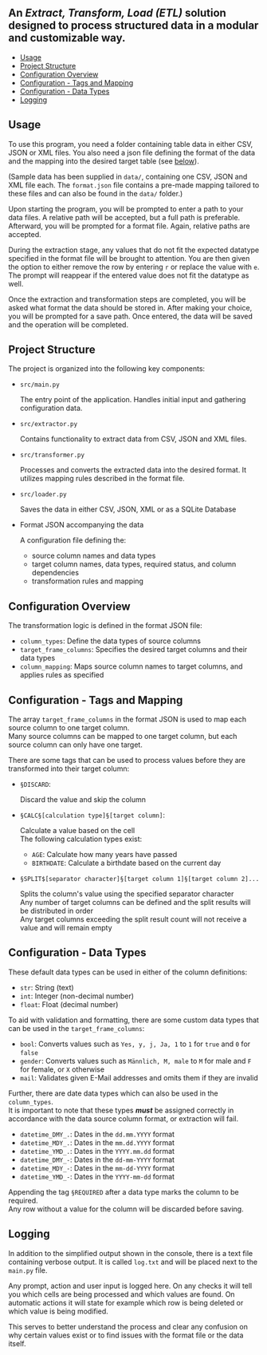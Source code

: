 ## An *Extract, Transform, Load (ETL)* solution designed to process structured data in a modular and customizable way.

- [Usage](#usage)
- [Project Structure](#project-structure)
- [Configuration Overview](#configuration-overview)
- [Configuration - Tags and Mapping](#configuration---tags-and-mapping)
- [Configuration - Data Types](#configuration---data-types)
- [Logging](#logging)

## Usage

To use this program, you need a folder containing table data in either CSV, JSON or XML files.
You also need a json file defining the format of the data and the mapping into the desired target table (see [below](#configuration-overview)).<br/>

(Sample data has been supplied in `data/`, containing one CSV, JSON and XML file each.
The `format.json` file contains a pre-made mapping tailored to these files and can also be found in the `data/` folder.)

Upon starting the program, you will be prompted to enter a path to your data files.
A relative path will be accepted, but a full path is preferable.<br/>
Afterward, you will be prompted for a format file. Again, relative paths are accepted.

During the extraction stage, any values that do not fit the expected datatype specified in the format file will be brought to attention.
You are then given the option to either remove the row by entering `r` or replace the value with `e`.
The prompt will reappear if the entered value does not fit the datatype as well.

Once the extraction and transformation steps are completed, you will be asked what format the data should be stored in.
After making your choice, you will be prompted for a save path.
Once entered, the data will be saved and the operation will be completed.

## Project Structure

The project is organized into the following key components:
- `src/main.py`
  
  The entry point of the application. Handles initial input and gathering configuration data.

- `src/extractor.py`

  Contains functionality to extract data from CSV, JSON and XML files.

- `src/transformer.py`

  Processes and converts the extracted data into the desired format. It utilizes mapping rules described in the format file.

- `src/loader.py`

  Saves the data in either CSV, JSON, XML or as a SQLite Database

- Format JSON accompanying the data
  
  A configuration file defining the:
    - source column names and data types
    - target column names, data types, required status, and column dependencies
    - transformation rules and mapping

## Configuration Overview

The transformation logic is defined in the format JSON file:
- `column_types`: Define the data types of source columns
- `target_frame_columns`: Specifies the desired target columns and their data types
- `column_mapping`: Maps source column names to target columns, and applies rules as specified

## Configuration - Tags and Mapping

The array `target_frame_columns` in the format JSON is used to map each source column to one target column.<br/>
Many source columns can be mapped to one target column, but each source column can only have one target.

There are some tags that can be used to process values before they are transformed into their target column:
- `§DISCARD`:

  Discard the value and skip the column
- `§CALC§[calculation type]§[target column]`:

  Calculate a value based on the cell<br/>The following calculation types exist:
  - `AGE`: Calculate how many years have passed
  - `BIRTHDATE`: Calculate a birthdate based on the current day

- `§SPLIT$[separator character]§[target column 1]§[target column 2]...`

  Splits the column's value using the specified separator character<br/>
Any number of target columns can be defined and the split results will be distributed in order<br/>
Any target columns exceeding the split result count will not receive a value and will remain empty

## Configuration - Data Types

These default data types can be used in either of the column definitions:
- `str`: String (text)
- `int`: Integer (non-decimal number)
- `float`: Float (decimal number)

To aid with validation and formatting, there are some custom data types that can be used in the `target_frame_columns`:
- `bool`: Converts values such as `Yes, y, j, Ja, 1` to `1` for `true` and `0` for `false`
- `gender`: Converts values such as `Männlich, M, male` to `M` for male and `F` for female, or `X` otherwise
- `mail`: Validates given E-Mail addresses and omits them if they are invalid

Further, there are date data types which can also be used in the `column_types`.<br/>
It is important to note that these types ***must*** be assigned correctly in accordance with the data source column format,
or extraction will fail.
- `datetime_DMY_.`: Dates in the `dd.mm.YYYY` format
- `datetime_MDY_.`: Dates in the `mm.dd.YYYY` format
- `datetime_YMD_.`: Dates in the `YYYY.mm.dd` format
- `datetime_DMY_-`: Dates in the `dd-mm-YYYY` format
- `datetime_MDY_-`: Dates in the `mm-dd-YYYY` format
- `datetime_YMD_-`: Dates in the `YYYY-mm-dd` format

Appending the tag `§REQUIRED` after a data type marks the column to be required.<br/>
Any row without a value for the column will be discarded before saving.

## Logging

In addition to the simplified output shown in the console, there is a text file containing verbose output.
It is called `log.txt` and will be placed next to the `main.py` file.

Any prompt, action and user input is logged here.
On any checks it will tell you which cells are being processed and which values are found.
On automatic actions it will state for example which row is being deleted or which value is being modified.

This serves to better understand the process and clear any confusion on why certain values exist
or to find issues with the format file or the data itself.